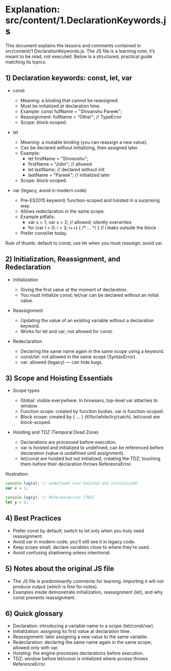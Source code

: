 # Explanation: src/content/1.DeclarationKeywords.js

This document explains the lessons and comments contained in src/content/1.DeclarationKeywords.js. The JS file is a learning note; it’s meant to be read, not executed. Below is a structured, practical guide matching its topics.

## 1) Declaration keywords: const, let, var

- const
  - Meaning: a binding that cannot be reassigned.
  - Must be initialized at declaration time.
  - Example: const fullName = "Shivanshu Pareek";
  - Reassignment: fullName = "Other"; // TypeError
  - Scope: block-scoped.

- let
  - Meaning: a mutable binding (you can reassign a new value).
  - Can be declared without initializing, then assigned later.
  - Example:
    - let firstName = "Shivanshu";
    - firstName = "John"; // allowed
    - let lastName; // declared without init
    - lastName = "Pareek"; // initialized later
  - Scope: block-scoped.

- var (legacy; avoid in modern code)
  - Pre-ES2015 keyword; function-scoped and hoisted in a surprising way.
  - Allows redeclaration in the same scope.
  - Example pitfalls:
    - var x = 1; var x = 2; // allowed; silently overwrites
    - for (var i = 0; i < 3; i++) { /* ... */ }
      // i leaks outside the block
  - Prefer const/let today.

Rule of thumb: default to const; use let when you must reassign; avoid var.

## 2) Initialization, Reassignment, and Redeclaration

- Initialization
  - Giving the first value at the moment of declaration.
  - You must initialize const; let/var can be declared without an initial value.

- Reassignment
  - Updating the value of an existing variable without a declaration keyword.
  - Works for let and var; not allowed for const.

- Redeclaration
  - Declaring the same name again in the same scope using a keyword.
  - const/let: not allowed in the same scope (SyntaxError).
  - var: allowed (legacy) — can hide bugs.

## 3) Scope and Hoisting Essentials

- Scope types
  - Global: visible everywhere. In browsers, top-level var attaches to window.
  - Function scope: created by function bodies. var is function-scoped.
  - Block scope: created by { ... } (if/for/while/try/catch). let/const are block-scoped.

- Hoisting and TDZ (Temporal Dead Zone)
  - Declarations are processed before execution.
  - var is hoisted and initialized to undefined; can be referenced before declaration (value is undefined until assignment).
  - let/const are hoisted but not initialized, creating the TDZ; touching them before their declaration throws ReferenceError.

Illustration:

```js
console.log(x); // undefined (var hoisted and initialized)
var x = 1;

console.log(y); // ReferenceError (TDZ)
let y = 2;
```

## 4) Best Practices

- Prefer const by default; switch to let only when you truly need reassignment.
- Avoid var in modern code; you’ll still see it in legacy code.
- Keep scope small; declare variables close to where they’re used.
- Avoid confusing shadowing unless intentional.

## 5) Notes about the original JS file

- The JS file is predominantly comments for learning. Importing it will not produce output (which is fine for notes).
- Examples inside demonstrate initialization, reassignment (let), and why const prevents reassignment.

## 6) Quick glossary

- Declaration: introducing a variable name to a scope (let/const/var).
- Initialization: assigning its first value at declaration time.
- Reassignment: later assigning a new value to the same variable.
- Redeclaration: declaring the same name again in the same scope; allowed only with var.
- Hoisting: the engine processes declarations before execution.
- TDZ: window before let/const is initialized where access throws ReferenceError.
